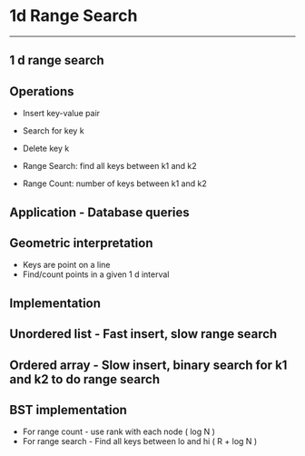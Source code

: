 # 1d Range Search

---

## 1 d range search

## Operations

- Insert key-value pair

- Search for key k

- Delete key k

- Range Search: find all keys between k1 and k2

- Range Count: number of keys between k1 and k2

## Application - Database queries

## Geometric interpretation

- Keys are point on a line
- Find/count points in a given 1 d interval

## Implementation

## Unordered list - Fast insert, slow range search

## Ordered array - Slow insert, binary search for k1 and k2 to do range search

## BST implementation

- For range count - use rank with each node ( log N )
- For range search - Find all keys between lo and hi ( R + log N )
